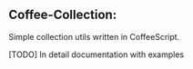 Coffee-Collection:
------------------

Simple collection utils written in CoffeeScript.

[TODO] In detail documentation with examples

